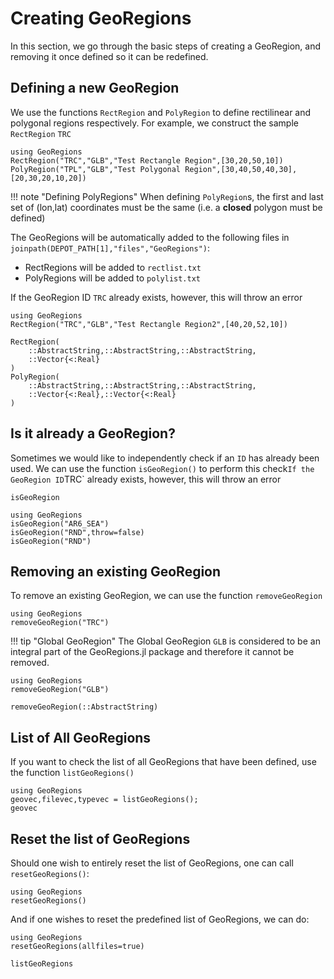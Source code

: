 # Creating GeoRegions

In this section, we go through the basic steps of creating a GeoRegion, and removing it once defined so it can be redefined.

## Defining a new GeoRegion

We use the functions `RectRegion` and `PolyRegion` to define rectilinear and polygonal regions respectively. For example, we construct the sample `RectRegion` `TRC`
```@repl
using GeoRegions
RectRegion("TRC","GLB","Test Rectangle Region",[30,20,50,10])
PolyRegion("TPL","GLB","Test Polygonal Region",[30,40,50,40,30],[20,30,20,10,20])
```

!!! note "Defining PolyRegions"
    When defining `PolyRegion`s, the first and last set of (lon,lat) coordinates must be the same (i.e. a **closed** polygon must be defined)

The GeoRegions will be automatically added to the following files in `joinpath(DEPOT_PATH[1],"files","GeoRegions")`:
* RectRegions will be added to `rectlist.txt`
* PolyRegions will be added to `polylist.txt`

If the GeoRegion ID `TRC` already exists, however, this will throw an error
```@repl
using GeoRegions
RectRegion("TRC","GLB","Test Rectangle Region2",[40,20,52,10])
```
```@docs
RectRegion(
    ::AbstractString,::AbstractString,::AbstractString,
    ::Vector{<:Real}
)
PolyRegion(
    ::AbstractString,::AbstractString,::AbstractString,
    ::Vector{<:Real},::Vector{<:Real}
)
```

## Is it already a GeoRegion?

Sometimes we would like to independently check if an `ID` has already been used.  We can use the function `isGeoRegion()` to perform this check`
If the GeoRegion ID `TRC` already exists, however, this will throw an error

```@docs
isGeoRegion
```

```@repl
using GeoRegions
isGeoRegion("AR6_SEA")
isGeoRegion("RND",throw=false)
isGeoRegion("RND")
```

## Removing an existing GeoRegion

To remove an existing GeoRegion, we can use the function `removeGeoRegion`
```@repl
using GeoRegions
removeGeoRegion("TRC")
```

!!! tip "Global GeoRegion"
    The Global GeoRegion `GLB` is considered to be an integral part of the GeoRegions.jl package and therefore it cannot be removed.
```@repl
using GeoRegions
removeGeoRegion("GLB")
```

```@docs
removeGeoRegion(::AbstractString)
```

## List of All GeoRegions

If you want to check the list of all GeoRegions that have been defined, use the function `listGeoRegions()`
```@repl
using GeoRegions
geovec,filevec,typevec = listGeoRegions();
geovec
```

## Reset the list of GeoRegions

Should one wish to entirely reset the list of GeoRegions, one can call `resetGeoRegions()`:
```@repl
using GeoRegions
resetGeoRegions()
```

And if one wishes to reset the predefined list of GeoRegions, we can do:
```@repl
using GeoRegions
resetGeoRegions(allfiles=true)
```

```@docs
listGeoRegions
```
